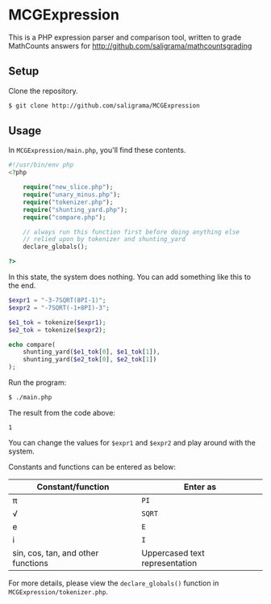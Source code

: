 # MCGExpression
This is a PHP expression parser and comparison tool, written to grade MathCounts answers for http://github.com/saligrama/mathcountsgrading

Setup
-----

Clone the repository.
```bash
$ git clone http://github.com/saligrama/MCGExpression
```

Usage
-----

In `MCGExpression/main.php`, you'll find these contents.
```php
#!/usr/bin/env php
<?php

    require("new_slice.php");
    require("unary_minus.php");
    require("tokenizer.php");
    require("shunting_yard.php");
    require("compare.php");

    // always run this function first before doing anything else
    // relied upon by tokenizer and shunting_yard
    declare_globals();

?>
```
In this state, the system does nothing. You can add something like this to the end.

```php
$expr1 = "-3-7SQRT(8PI-1)";
$expr2 = "-7SQRT(-1+8PI)-3";

$e1_tok = tokenize($expr1);
$e2_tok = tokenize($expr2);

echo compare(
    shunting_yard($e1_tok[0], $e1_tok[1]),
    shunting_yard($e2_tok[0], $e2_tok[1])
);
```

Run the program:

```bash
$ ./main.php
```

The result from the code above:

    1

You can change the values for `$expr1` and `$expr2` and play around with the system.

Constants and functions can be entered as below:

| Constant/function | Enter as |
| ----------------- | -------- |
| π | `PI` |
| √ | `SQRT` |
| e | `E` |
| i | `I` |
| sin, cos, tan, and other functions | Uppercased text representation |

For more details, please view the `declare_globals()` function in `MCGExpression/tokenizer.php`.
